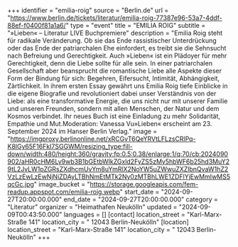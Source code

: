 +++
identifier = "emilia-roig"
source = "Berlin.de"
url = "https://www.berlin.de/tickets/literatur/emilia-roig-77387e96-53a7-4ddf-88ef-f0400f81a1a6/"
type = "event"
title = "EMILIA ROIG"
subtitle = "»Lieben« – Literatur LIVE Buchpremiere"
description = "Emilia Roig steht für radikale Veränderung. Ob sie das Ende rassistischer Unterdrückung oder das Ende der patriarchalen Ehe einfordert, es treibt sie die Sehnsucht nach Befreiung und Gerechtigkeit. Auch »Lieben« ist ein Plädoyer für mehr Gerechtigkeit, denn die Liebe sollte für alle sein. In einer patriarchalen Gesellschaft aber beansprucht die romantische Liebe alle Aspekte dieser Form der Bindung für sich: Begehren, Eifersucht, Intimität, Abhängigkeit, Zärtlichkeit. In ihrem ersten Essay gewährt uns Emilia Roig tiefe Einblicke in die eigene Biografie und revolutioniert dabei unser Verständnis von der Liebe: als eine transformative Energie, die uns nicht nur mit unserer Familie und unseren Freunden, sondern mit allen Menschen, der Natur und dem Kosmos verbindet. Ihr neues Buch ist eine Einladung zu mehr Solidarität, Empathie und Mut.Moderation: Vanessa Vu»Lieben« erscheint am 23. September 2024 im Hanser Berlin Verlag."
image = "https://imgproxy.berlinonline.net/xRCGvT6QeYRVtLFLzsCRlPq-K8lGy65F16FkI7SGGWM/resizing_type:fill-down/width:480/height:360/gravity:fp:0.5:0.38/enlarge:1/q:70/cb:2024090902/aHR0cHM6Ly9wb3B1bGEtbWlkZGxld2FyZS5zMy5hbWF6b25hd3MuY29tL2JvLW1pZGRsZXdhcmUvYm8uYmRlX2NoYW5uZWwuZXZlbnQvaW1hZ2VzLzEwLzEwNjNiZDAyLTBhNmEtMTk2Ny0zMTBhLWE1ZDFlYjEwMmIwMS5qcGc.jpg"
image_bucket = "https://storage.googleapis.com/fem-readup.appspot.com/emilia-roig.webp"
start_date = "2024-09-27T20:00:00.000"
end_date = "2024-09-27T20:00:00.000"
category = "Literatur"
organizer = "Heimathafen Neukölln"
updated = "2024-09-09T00:43:50.000"
languages = []
[contact]
location_street = "Karl-Marx-Straße 141"
location_city = " 12043 Berlin-Neukölln"
[location]
location_street = "Karl-Marx-Straße 141"
location_city = " 12043 Berlin-Neukölln"
+++